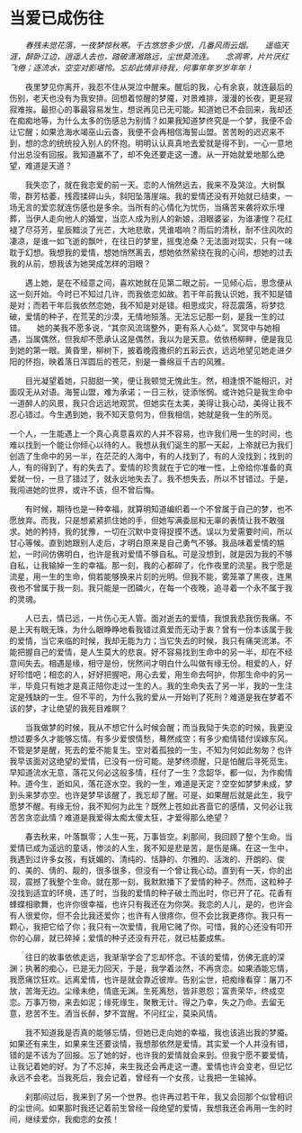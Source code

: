 # 当爱已成伤往

　　_春残未觉花落，一夜梦惊秋寒。千古悠悠多少恨，几番风雨云烟。　　遥临天涯，醉卧江边，逍遥人去也，踏破潇湘路远，尘世莫流连。　　念凋零，片片厌红飞倦；逐流水，空空对影堪怜。忘却此情非待我，何事年年岁岁年年！_

　　夜里梦见你离开，我忍不住从哭泣中醒来。醒后的我，心有余哀，就连最后的伤别，老天也没有为我安排。回想着惊醒的梦魇，对景难排，漫漫的长夜，更是寂寂难挨。最担心的事最容易发生，想说再见已无可能。知道她已不会回来，我却还在痴痴地等，为什么太多的伤感总为别情？如果我知道梦终究是一个梦，我便不会让它醒；如果沧海水竭巫山云杳，我便不会再相信海誓山盟。苦苦盼的迟迟来不到，想的念的统统投入别人的怀抱。明明认认真真地去爱就是得不到，一心一意地付出总没有回报。我知道赢不了，却不免还要走这一遭。从一开始就爱地那么绝望，难道是天道？

　　我失恋了，就在我恋爱的前一天。恋的人悄然远去，我来不及哭泣。大树飘零，群芳枯萎，残霞揉碎山头，斜阳坠落崖端。我的爱情还没有开始就已结束，一场无言的爱恋就连伤感也是多余。当所有的心情化为忧伤，当痛苦来袭将欢乐埋葬，当伊人走向他人的婚堂，当恋人成为别人的新娘，泪眼婆娑，为谁凄惶？花红褪了尽芬芳，星辰黯淡了光芒，大地悲歌，凭谁唱响？雨后的清秋，耐不住风吹的凄凉，是谁一如飞逝的飘叶，在往日的梦里，摇曳沧桑？无法面对现实，只有一味耽于幻想。我想我的爱情，想她悄然离去，想她依然萦绕在我的心间，想她的过去我的从前，想我该为她哭成怎样的泪眼？

　　遇上她，是在不经意之间，喜欢她就在见第二眼之前。一见倾心后，思念便从这一刻开始。今时已不知过几许，而我依恋如故。若干年前我认识她，我不知是错是对；而若干年后我依然恋她，我不知是对是错。相思成灾，将蕊震落，将梦捻破，爱情的种子，在荒芜的沙漠，无情地殒落。无法忘记那一刻，是我一生的过错。　　她的美我不愿多说，“其奈风流瑞整外，更有系人心处”。冥冥中与她相遇，当属偶然，但我却不愿承认这是偶然，我以为是天意。依依杨柳畔，便是我见到她的第一眼。黄昏里，柳树下，披着晚霞撒织的五彩云衣，远远地望见她走进夕阳的怀抱，映着落日浑圆后的苍茫，别是一番绵亘千古的风雅。

　　目光凝望着她，只甜甜一笑，便让我顿觉无愧此生。然，相逢恨不能相识，对面叹无从对语。海誓山盟，难为承诺；一日三秋，徒添怅惘。或许她只是我生命中一道醉人的风景，我只合远远地观赏。但她实在太美，美得让我心动，美得让我不忍心错过。今生遇到她，我不知天意何为，但我相信，她就是我一生的所觅。

一个人，一生能遇上一个真心真意喜欢的人并不容易，也许我们用一生的时间，也难以找到一个能让你倾心以待的人。我想从我们诞生的那一天起，上帝就已为我们创造了生命中的另一半，在茫茫的人海中，有的人找到了，有的人没找到；找到的人，有的得到了，有的失去了。爱情的珍贵就在于它的唯一性，上帝给你准备的真爱就一份，一旦了错过了，就永远地失去了。我不想失去，所以不甘错过。于是，我闯进她的世界，或许不该，但不曾后悔。

　　有时候，期待也是一种幸福，就算明知道编织着一个不曾属于自己的梦，也不愿放弃。而我，只是想紧紧抓住她的手，但她写满委屈和无辜的表情让我不敢强求。她的矜持，我的犹豫，一切在沉默中变得捉摸不透。误以为爱需要时间，所以甘心等候。直到她跟别人走后，才明白原来是自己勇气不够。我品味着爱情的尴尬，一时间仿佛明白，也许是我对爱情不够自私。可是没想到，就是因为我的不够自私，让我输掉一生的幸福。那一刻，我的心都碎了，化作夜里的流星。我宁愿是流星，用一生的生命，倘若能够换来片刻的光明。但我不能，雾笼罩了黑夜，连黑夜也不曾属于我一刻。我只能是一团磷火，在每一个夜晚，追寻着一个永不属于我的灵魂。

　　人已去，情已远，一片伤心无人管。面对逝去的爱情，我恨我悲我伤我痛。不是上天有眼无珠，为什么眼睁睁地看我错过真爱而无动于衷？曾有一份本该属于我的爱情，当它来临的时候，我却无能为力；当它失去的时候，我只有痛哭流涕。不能把握自己的爱情，是人生莫大的悲哀。好不容易找到生命中的另一半，却在不经意间失去。相遇是缘，相守是份，恍然间才明白什么叫做有缘无份。相爱的人，好好珍惜吧；相恋的人，好好把握吧，用心去爱，用生命去呵护，你那生命中的另一半，毕竟只有她才是真正陪你走过一生的人。我的生命失去了另一半，我的一生注定是残缺的一生。但不平的，为什么我的爱从一开始判了死刑？难道是我在梦着不该的梦，才让绝望的我死目难瞑？

　　当我做梦的时候，我从不想它什么时候会醒；而当我恸于失恋的时候，我更没想过要多久才能够忘情。有多少爱恨情愁，蓦然成空；有多少痴情错付误嫁东风。不管是梦是醒，死去的爱不能复生。空对着孤独的一生，不知为何如此匆匆？也许我早该面对这绝望的爱情，已没有一份可能。是梦终须醒，只是怕醒后寻死觅生。早知道流水无意，落花又何必这般多情，枉付了一生？念韶华，都一似，为作痴情种。道今生，逝如风，落花逐水空。我的一生，难道是天定？空空如梦梦未成，梦到头来梦亦空。也许是梦早该醒了，我忘却了醒。可是，如果醒后就是此生，我宁愿梦不醒。有缘无份，我不知何为此生？既然上苍如此吝啬它的感情，又何必让我苦苦贪恋此情？难道是我爱得太痴太傻太狂，才爱得那么绝望？

　　春去秋来，叶落飘零；人生一死，万事皆空。刹那间，我回顾了整个生命。当爱情已成为遥远的童话，惨淡的人生，我不知是悲是苦，是伤是痛。在这一生中，我遇到过许多女孩，有妩媚的、清纯的、恬静的、尔雅的、活泼的、开朗的、俊的、美的、倩的、靓的，很多很多，但没有一个曾让我心动。直到有一天，你的出现，震撼了我整个生命。就在那一刻，我默默播下了爱情的种子。然而，这粒种子没找到适宜的环境，违了时，当我的爱情的种子破土而出时，你已开了花。花香有蜂蝶相歌舞，也许你很幸福，也许只有我还在为你哭。我恋的人儿，是的，也许会有人很爱你，但不会比我还爱你；也许有人很疼你，但不会比我更疼你。我只有一颗心，我把它给了你；我只有一次爱情，我用它赌了你。可惜，我的心还没有叩开你的心扉，就已碎掉；爱情的种子还没有开花，就已枯萎成焦。

　　往日的故事依依走远，我渐渐学会了忘却怀念。不该的爱情，仿佛无底的深渊；执著的痴心，已是无力回天，于是，我学着淡然，不再贪恋。如果酒能忘情，我愿痛饮狂欢。远离爱情，也许是就会靠近彼岸。告别尘世，把痴缘看穿：屠刀不放，苦海无边。尘缘未绝，情底无渊。生死离愁，皆非恩怨；富贵荣华，终成空恋。万事万物，来去如泥；缘死缘生，聚散无计。得之乃幸，失之乃命。去留无意，悲苦不生。酒当长醉，梦不宜醒。不问红尘，莫染风情。

　　我不知道我是否真的能够忘情，但她已走向她的幸福，我也该逃出我的梦魇。如果还有来生，如果来生还要谈情，我想那依然是爱情。其实爱一个人并没有错，错的是不该为了回报。忘了她的好，也许我的爱情就会来到。但我宁愿不要爱情，让我记着她的好。为了不忘掉，来生我还会再走这一遭。爱情也许会变老，但记忆永远不会老。当我死后，我会记着，曾经有一个女孩，让我把一生输掉。

　　刹那间过后，我来到了另一个世界。也许再过若干年，我又会回那个似曾相识的尘世间。如果那时我还记着前生曾经一段绝望的爱情，我想我还会再用一生的时间，继续爱你，我痴恋的女孩！
